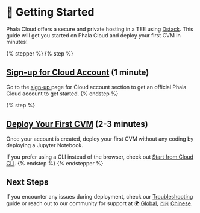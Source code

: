 # 🚀 Getting Started

Phala Cloud offers a secure and private hosting in a TEE using [Dstack](../../overview/phala-network/dstack.md). This guide will get you started on Phala Cloud and deploy your first CVM in minutes!

{% stepper %}
{% step %}
## [Sign-up for Cloud Account](sign-up-for-cloud-account.md) (1 minute)

Go to the [sign-up ](https://cloud.phala.network/register?invite=PHALAWIKI)page for Cloud account section to get an official Phala Cloud account to get started.
{% endstep %}

{% step %}
## [Deploy Your First CVM](start-from-cloud-ui.md) (2-3 minutes)

Once your account is created, deploy your first CVM without any coding by deploying a Jupyter Notebook.

If you prefer using a CLI instead of the browser, check out [Start from Cloud CLI](start-from-cloud-cli.md).
{% endstep %}
{% endstepper %}

## Next Steps

If you encounter any issues during deployment, check our [Troubleshooting](../troubleshooting.md) guide or reach out to our community for support at 🌍 [Global](https://t.me/+nbhjx1ADG9EyYmI9), 🇨🇳 [Chinese](https://t.me/+4PcAE9qTZ1kzM2M9).
